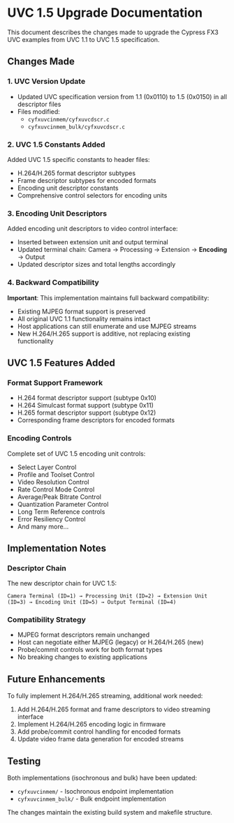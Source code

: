 # UVC 1.5 Upgrade Documentation

This document describes the changes made to upgrade the Cypress FX3 UVC examples from UVC 1.1 to UVC 1.5 specification.

## Changes Made

### 1. UVC Version Update
- Updated UVC specification version from 1.1 (0x0110) to 1.5 (0x0150) in all descriptor files
- Files modified:
  - `cyfxuvcinmem/cyfxuvcdscr.c`
  - `cyfxuvcinmem_bulk/cyfxuvcdscr.c`

### 2. UVC 1.5 Constants Added
Added UVC 1.5 specific constants to header files:
- H.264/H.265 format descriptor subtypes
- Frame descriptor subtypes for encoded formats
- Encoding unit descriptor constants
- Comprehensive control selectors for encoding units

### 3. Encoding Unit Descriptors
Added encoding unit descriptors to video control interface:
- Inserted between extension unit and output terminal
- Updated terminal chain: Camera → Processing → Extension → **Encoding** → Output
- Updated descriptor sizes and total lengths accordingly

### 4. Backward Compatibility
**Important**: This implementation maintains full backward compatibility:
- Existing MJPEG format support is preserved
- All original UVC 1.1 functionality remains intact
- Host applications can still enumerate and use MJPEG streams
- New H.264/H.265 support is additive, not replacing existing functionality

## UVC 1.5 Features Added

### Format Support Framework
- H.264 format descriptor support (subtype 0x10)
- H.264 Simulcast format support (subtype 0x11) 
- H.265 format descriptor support (subtype 0x12)
- Corresponding frame descriptors for encoded formats

### Encoding Controls
Complete set of UVC 1.5 encoding unit controls:
- Select Layer Control
- Profile and Toolset Control
- Video Resolution Control
- Rate Control Mode Control
- Average/Peak Bitrate Control
- Quantization Parameter Control
- Long Term Reference controls
- Error Resiliency Control
- And many more...

## Implementation Notes

### Descriptor Chain
The new descriptor chain for UVC 1.5:
```
Camera Terminal (ID=1) → Processing Unit (ID=2) → Extension Unit (ID=3) → Encoding Unit (ID=5) → Output Terminal (ID=4)
```

### Compatibility Strategy
- MJPEG format descriptors remain unchanged
- Host can negotiate either MJPEG (legacy) or H.264/H.265 (new)
- Probe/commit controls work for both format types
- No breaking changes to existing applications

## Future Enhancements

To fully implement H.264/H.265 streaming, additional work needed:
1. Add H.264/H.265 format and frame descriptors to video streaming interface
2. Implement H.264/H.265 encoding logic in firmware
3. Add probe/commit control handling for encoded formats
4. Update video frame data generation for encoded streams

## Testing

Both implementations (isochronous and bulk) have been updated:
- `cyfxuvcinmem/` - Isochronous endpoint implementation
- `cyfxuvcinmem_bulk/` - Bulk endpoint implementation

The changes maintain the existing build system and makefile structure.
